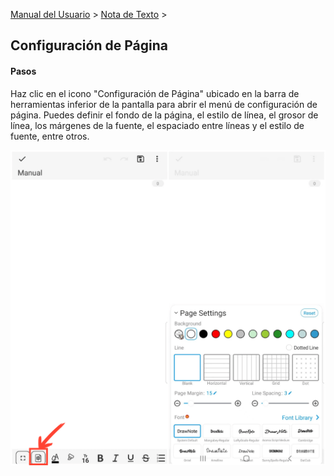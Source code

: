 [Manual del Usuario](/dragonnest/drawnote/manual/es) > [Nota de Texto](/dragonnest/drawnote/manual/es/text_note) >

Configuración de Página
---
#### Pasos

Haz clic en el icono "Configuración de Página" ubicado en la barra de herramientas inferior de la pantalla para abrir el menú de configuración de página. Puedes definir el fondo de la página, el estilo de línea, el grosor de línea, los márgenes de la fuente, el espaciado entre líneas y el estilo de fuente, entre otros.

![](imgs/page_settings1.png)